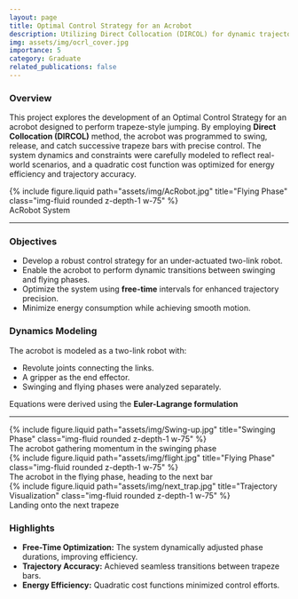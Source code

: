 ```yaml
---
layout: page
title: Optimal Control Strategy for an Acrobot
description: Utilizing Direct Collocation (DIRCOL) for dynamic trajectory planning and control in a two-link acrobot.
img: assets/img/ocrl_cover.jpg
importance: 5
category: Graduate
related_publications: false
---
```


### Overview

This project explores the development of an Optimal Control Strategy for an acrobot designed to perform trapeze-style jumping. By employing **Direct Collocation (DIRCOL)** method, the acrobot was programmed to swing, release, and catch successive trapeze bars with precise control. The system dynamics and constraints were carefully modeled to reflect real-world scenarios, and a quadratic cost function was optimized for energy efficiency and trajectory accuracy.

<div class="row">
  <div class="col-sm mt-3 mt-md-0 text-center">
    {% include figure.liquid path="assets/img/AcRobot.jpg" title="Flying Phase" class="img-fluid rounded z-depth-1 w-75" %}
  </div>
</div>
<div class="caption">AcRobot System</div>

---

### Objectives

- Develop a robust control strategy for an under-actuated two-link robot.
- Enable the acrobot to perform dynamic transitions between swinging and flying phases.
- Optimize the system using **free-time** intervals for enhanced trajectory precision.
- Minimize energy consumption while achieving smooth motion.

### Dynamics Modeling

The acrobot is modeled as a two-link robot with:
- Revolute joints connecting the links.
- A gripper as the end effector.
- Swinging and flying phases were analyzed separately.

Equations were derived using the **Euler-Lagrange formulation**

---

<div class="row">
  <div class="col-sm mt-3 mt-md-0 text-center">
    {% include figure.liquid path="assets/img/Swing-up.jpg" title="Swinging Phase" class="img-fluid rounded z-depth-1 w-75" %}
  </div>
</div>
<div class="caption">The acrobot gathering momentum in the swinging phase</div>

<div class="row">
  <div class="col-sm mt-3 mt-md-0 text-center">
    {% include figure.liquid path="assets/img/flight.jpg" title="Flying Phase" class="img-fluid rounded z-depth-1 w-75" %}
  </div>
</div>
<div class="caption">The acrobot in the flying phase, heading to the next bar</div>

<div class="row">
  <div class="col-sm mt-3 mt-md-0 text-center">
    {% include figure.liquid path="assets/img/next_trap.jpg" title="Trajectory Visualization" class="img-fluid rounded z-depth-1 w-75" %}
  </div>
</div>
<div class="caption">Landing onto the next trapeze</div>

### Highlights

- **Free-Time Optimization:** The system dynamically adjusted phase durations, improving efficiency.
- **Trajectory Accuracy:** Achieved seamless transitions between trapeze bars.
- **Energy Efficiency:** Quadratic cost functions minimized control efforts.

<!-- ### Report

<a href="assets/pdf/example_pdf.pdf" class="btn btn-primary" target="_blank" download>Download Full Report</a> -->



